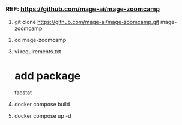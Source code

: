 ### REF: https://github.com/mage-ai/mage-zoomcamp

1. git clone https://github.com/mage-ai/mage-zoomcamp.git mage-zoomcamp

2. cd mage-zoomcamp

3. vi requirements.txt
   # add package
   faostat

5. docker compose build

6. docker compose up -d
